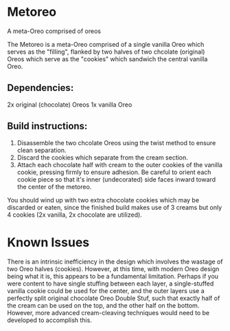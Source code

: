 # Metoreo
A meta-Oreo comprised of oreos

The Metoreo is a meta-Oreo comprised of a single vanilla Oreo which serves as the "filling", flanked by two halves of two chcolate (original) Oreos which serve as the "cookies" which sandwich the central vanilla Oreo.

## Dependencies:

2x original (chocolate) Oreos
1x vanilla Oreo

## Build instructions:

1. Disassemble the two chcolate Oreos using the twist method to ensure clean separation.
2. Discard the cookies which separate from the cream section.
3. Attach each chocolate half with cream to the outer cookies of the vanilla cookie, pressing firmly to ensure adhesion. Be careful to orient each cookie piece so that it's inner (undecorated) side faces inward toward the center of the metoreo.

You should wind up with two extra chocolate cookies which may be discarded or eaten, since the finished build makes use of 3 creams but only 4 cookies (2x vanilla, 2x chocolate are utilized).

# Known Issues

There is an intrinsic inefficiency in the design which involves the wastage of two Oreo halves (cookies). However, at this time, with modern Oreo design being what it is, this appears to be a fundamental limitation. Perhaps if you were content to have single stuffing between each layer, a single-stuffed vanilla cookie could be used for the center, and the outer layers use a perfectly split original chocolate Oreo Double Stuf, such that exactly half of the cream can be used on the top, and the other half on the bottom. However, more advanced cream-cleaving techniques would need to be developed to accomplish this. 
